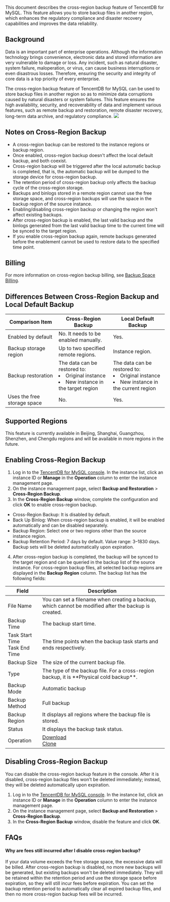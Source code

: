 This document describes the cross-region backup feature of TencentDB for MySQL. This feature allows you to store backup files in another region, which enhances the regulatory compliance and disaster recovery capabilities and improves the data reliability.



## Background
Data is an important part of enterprise operations. Although the information technology brings convenience, electronic data and stored information are very vulnerable to damage or loss. Any incident, such as natural disaster, system failure, maloperation, or virus, can cause business interruptions or even disastrous losses. Therefore, ensuring the security and integrity of core data is a top priority of every enterprise.

The cross-region backup feature of TencentDB for MySQL can be used to store backup files in another region so as to minimize data corruptions caused by natural disasters or system failures. This feature ensures the high availability, security, and recoverability of data and implement various features, such as remote backup and restoration, remote disaster recovery, long-term data archive, and regulatory compliance.
![](https://qcloudimg.tencent-cloud.cn/raw/0ef38b85a725ba88de13c31179d06e17.jpeg)

## Notes on Cross-Region Backup
- A cross-region backup can be restored to the instance regions or backup region.
- Once enabled, cross-region backup doesn't affect the local default backup, and both coexist.
- Cross-region backup will be triggered after the local automatic backup is completed, that is, the automatic backup will be dumped to the storage device for cross-region backup.
- The retention period of cross-region backup only affects the backup cycle of the cross-region storage.
- Backups and binlogs stored in a remote region cannot use the free storage space, and cross-region backups will use the space in the backup region of the source instance.
- Enabling/disabling cross-region backup or changing the region won't affect existing backups.
- After cross-region backup is enabled, the last valid backup and the binlogs generated from the last valid backup time to the current time will be synced to the target region.
- If you enable cross-region backup again, remote backups generated before the enablement cannot be used to restore data to the specified time point.

## Billing
For more information on cross-region backup billing, see [Backup Space Billing](https://intl.cloud.tencent.com/document/product/236/32344).

## Differences Between Cross-Region Backup and Local Default Backup

| Comparison Item | Cross-Region Backup | Local Default Backup |
|---------|---------|---------|
| Enabled by default | No. It needs to be enabled manually. | Yes. |
| Backup storage region | Up to two specified remote regions. | Instance region. |
| Backup restoration | The data can be restored to: <li>Original instance<li>New instance in the target region | The data can be restored to: <li>Original instance<li>New instance in the current region</li> |
| Uses the free storage space | No. | Yes. |

## Supported Regions
This feature is currently available in Beijing, Shanghai, Guangzhou, Shenzhen, and Chengdu regions and will be available in more regions in the future.

## Enabling Cross-Region Backup
1. Log in to the [TencentDB for MySQL console](https://console.cloud.tencent.com/cdb). In the instance list, click an instance ID or **Manage** in the **Operation** column to enter the instance management page.
2. On the instance management page, select **Backup and Restoration** > **Cross-Region Backup**.
3. In the **Cross-Region Backup** window, complete the configuration and click **OK** to enable cross-region backup.
 - Cross-Region Backup: It is disabled by default.
 - Back Up Binlog: When cross-region backup is enabled, it will be enabled automatically and can be disabled separately.
 - Backup Region: Select one or two regions other than the source instance region.
 - Backup Retention Period: 7 days by default. Value range: 3–1830 days. Backup sets will be deleted automatically upon expiration.
4. After cross-region backup is completed, the backup will be synced to the target region and can be queried in the backup list of the source instance.
For cross-region backup files, all selected backup regions are displayed in the **Backup Region** column.
The backup list has the following fields:
<table>
<thead><tr><th>Field</th><th>Description</th></tr></thead>
<tbody><tr>
<td>File Name</td>
<td>You can set a filename when creating a backup, which cannot be modified after the backup is created.</td></tr>
<tr>
<td>Backup Time</td>
<td>The backup start time.</td></tr>
<tr>
<td>Task Start Time<br>Task End Time</td>
<td>The time points when the backup task starts and ends respectively.</td></tr>
<tr>
<td>Backup Size</td>
<td>The size of the current backup file.</td></tr>
<tr>
<td>Type</td>
<td>The type of the backup file. For a cross-region backup, it is **Physical cold backup**.</td></tr>
<tr>
<td>Backup Mode</td>
<td>Automatic backup</td></tr>
<tr>
<td>Backup Method</td>
<td>Full backup</td></tr>
<tr>
<td>Backup Region</td>
<td>It displays all regions where the backup file is stored.</td></tr>
<tr>
<td>Status</td>
<td>It displays the backup task status.</td></tr>
<tr>
<td>Operation</td>
<td><a href="https://www.tencentcloud.com/document/product/236/50651">Download</a><br><a href="https://intl.cloud.tencent.com/document/product/236/38864">Clone</a></td></tr>
</tbody></table>


## Disabling Cross-Region Backup
You can disable the cross-region backup feature in the console. After it is disabled, cross-region backup files won't be deleted immediately; instead, they will be deleted automatically upon expiration.
1. Log in to the [TencentDB for MySQL console](https://console.cloud.tencent.com/cdb). In the instance list, click an instance ID or **Manage** in the **Operation** column to enter the instance management page.
2. On the instance management page, select **Backup and Restoration** > **Cross-Region Backup**.
3. In the **Cross-Region Backup** window, disable the feature and click **OK**.

## FAQs
#### Why are fees still incurred after I disable cross-region backup?
If your data volume exceeds the free storage space, the excessive data will be billed. After cross-region backup is disabled, no more new backups will be generated, but existing backups won't be deleted immediately. They will be retained within the retention period and use the storage space before expiration, so they will still incur fees before expiration. You can set the backup retention period to automatically clear all expired backup files, and then no more cross-region backup fees will be incurred.
